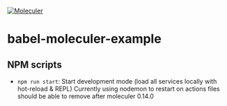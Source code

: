 [![Moleculer](https://badgen.net/badge/Powered%20by/Moleculer/0e83cd)](https://moleculer.services)

# babel-moleculer-example

## NPM scripts

- `npm run start`: Start development mode (load all services locally with hot-reload & REPL) Currently using nodemon to restart on actions files should be able to remove after moleculer 0.14.0